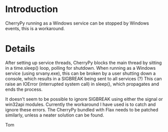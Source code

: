# Introduction #

CherryPy running as a Windows service can be stopped by Windows
events, this is a workaround.

# Details #

After setting up service threads, CherryPy blocks the main thread by
sitting in a time.sleep() loop, polling for shutdown.  When running as
a Windows service (using srvany.exe), this can be broken by a user
shutting down a console, which results in a SIGBREAK being sent to all
services (?)  This can raise an IOError (interrupted system call) in
sleep(), which propagates and ends the process.

It doesn't seem to be possible to ignore SIGBREAK using either the
signal or win32api modules.  Currently the workaround I have used is
to catch and ignore these errors.  The CherryPy bundled with Flax
needs to be patched similarly, unless a neater solution can be found.

Tom